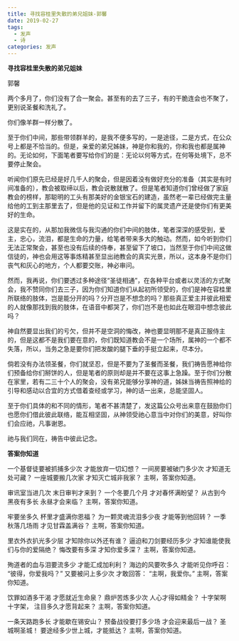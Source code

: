 ```yaml
---
title: 寻找容桂里失散的弟兄姐妹-郭馨
date: 2019-02-27 
tags:
  - 发声
  - 诗
categories: 发声
---
```

**寻找容桂里失散的弟兄姐妹**

郭馨

两个多月了，你们没有了合一聚会。甚至有的去了三子，有的干脆连会也不聚了，更别说圣餐和洗礼了。
 
你们像羊群一样分散了。
 
至于你们中间，那些带领群羊的，是我不便多写的，一是途径，二是方式，在公众号上都是不恰当的。但是，亲爱的弟兄姊妹，神是你和我的，你和我也都是属神的。无论如何，下面笔者要写给你们的是：无论以何等方式，在何等处境下，总不要停止聚会。
 
听闻你们原先已经是好几千人的聚会，但是因着没有做好充分的准备（其实是有时间准备的），教会被取缔以后，教会说散就散了。但是笔者知道你们曾经做了家庭教会的榜样，那聪明的工头有那美好的金银宝石的建造，虽然老一辈已经做完主量给他的工到主那里去了，但是他的见证和工作并留下的属灵遗产还是使你们有更美好的生命。
 
这是实在的，从那加我微信与我沟通的你们中间的肢体，笔者深深的感受到，爱主，忠心，流泪，都是生命的力量，给笔者带来多大的触动。然而，如今听到你们无法正常聚会，甚至也没有后续的侍奉，甚至留下了坡口，当然至于你们中间这做信徒的，神也会用这等事炼精甚至显出祂教会的真实光景，所以，这本身不是你们丧气和灰心的地方，个人都要交账，神必审问。
 
然而，我再说，你们要透过多种途径“圣徒相通”，在各种平台或者以灵活的方式聚会，我不赞同你们去三子，因为你们知道你们从起初所领受的，你们是神在容桂里所联络的肢体，岂是能分开的吗？分开岂是不想念的吗？那些真正爱主并彼此相爱的人就像那找到我的肢体，在语音中都哭了，你们岂不是也如此在眼泪中想念彼此吗？
 
神自然要显出我们的亏欠，但并不是空洞的悔改，神也要显明那不是真正服侍主的，但是这都不是我们要在意的，你们既知道教会不是一个场所，属神的一个都不失落，所以，当务之急是要你们把发酸的腿下垂的手挺立起来，尽本分。
 
倘若没有办法领圣餐，你们就坚忍，但是不要为了圣餐而圣餐，我们祷告愿神给你们预备给你们掰饼的人，但是笔者的原则却是并不要在这事上急躁。至于你们分散在家里，若有二三十个人的聚会，没有弟兄能够分享神的道，姊妹当祷告照神给的引导和感动以合宜的方式借着查经或学习，神的话一出来，总能坚固人。
 
至于你们具体的和不同的情形，笔者不甚清楚了，发这篇公众号出来意在鼓励你们也愿你们借此彼此联络，能互相坚固，从神领受祂心意当中对你们的美意，好叫你们会应祂，凡事谢恩。
 
祂与我们同在，祷告中彼此记念。


**答案你知道**
 
一个基督徒要被抓捕多少次
才能放弃一切幻想？
一间房要被破门多少次
才知道无处可藏？
一座城要搬几次家
才知灭亡城非我家？
主啊，答案你知道。
 
审讯室当进几次
末日审判才来到？
一个冬要几个月
才对春怀满盼望？
从古到今黑夜有多长
永昼才会来临？
主啊，答案你知道。
 
牢要坐多久
杯里才盛满你恩福？
为一颗灵魂流泪多少夜
才能等到他回转？
一季秋落几场雨
才见甘霖盖满谷？
主啊，答案你知道。
 
里衣外衣扒光多少层
才知除你以外还有谁？
逼迫和刀剑要经历多少
才知谁能使我们与你的爱隔绝？
悔改要有多深
才知你爱多深？
主啊，答案你知道。
 
殉道者的血与泪要流多少
才能汇成加利利？
海边的风要吹多久
才能听见你呼召：
“彼得，你爱我吗？”
又要被问上多少次
才敢回答：
“主啊，我爱你。”
主啊，答案你知道。
 
饮罪如酒多干渴
才愿就近生命泉？
鼎炉苦炼多少次
人心才得如精金？
十字架啊十字架，
注目多久才愿背起来？
主啊，答案你知道。
 
一条天路跑多长
才能歇在锡安山？
预备战役要打多少场
才会迎来最后一战？
圣城啊圣城！
要途经多少世上城，才能抵达？
主啊，答案你知道。
​
